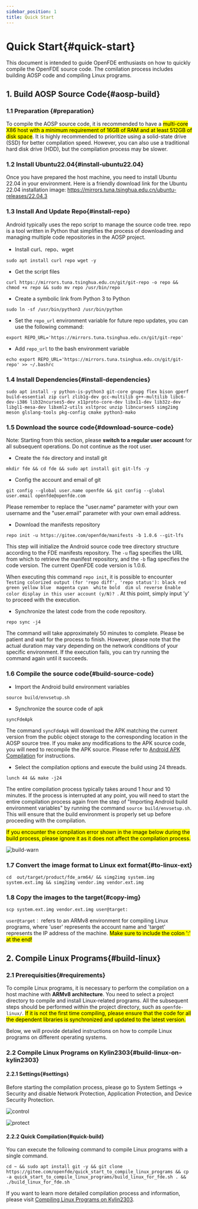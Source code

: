 ```yaml
---
sidebar_position: 1
title: Quick Start
---
```


# Quick Start{#quick-start}

This document is intended to guide OpenFDE enthusiasts on how to quickly compile the OpenFDE source code. The comilation process includes building AOSP code and compiling Linux programs.

## 1. Build AOSP Source Code{#aosp-build}

### 1.1 Preparation {#preparation}

To compile the AOSP source code, it is recommended to have a <mark>multi-core X86 host with a minimum requirement of 16GB of RAM and at least 512GB of disk space</mark>. It is highly recommended to prioritize using a solid-state drive (SSD) for better compilation speed. However, you can also use a traditional hard disk drive (HDD), but the compilation process may be slower.

### 1.2 Install Ubuntu22.04{#install-ubuntu22.04}

Once you have prepared the host machine, you need to install Ubuntu 22.04 in your environment. Here is a friendly download link for the Ubuntu 22.04 installation image: https://mirrors.tuna.tsinghua.edu.cn/ubuntu-releases/22.04.3

### 1.3 Install And Update Repo{#install-repo}

Android typically uses the repo script to manage the source code tree. repo is a tool written in Python that simplifies the process of downloading and managing multiple code repositories in the AOSP project. 

- Install curl、repo、wget
  
```
sudo apt install curl repo wget -y
```

- Get the script files

```
curl https://mirrors.tuna.tsinghua.edu.cn/git/git-repo -o repo && chmod +x repo && sudo mv repo /usr/bin/repo
```

- Create a symbolic link from Python 3 to Python

```
sudo ln -sf /usr/bin/python3 /usr/bin/python
```

- Set the `repo_url` environment variable for future repo updates, you can use the following command:

```
export REPO_URL='https://mirrors.tuna.tsinghua.edu.cn/git/git-repo'
```

- Add `repo_url` to the bash environment variable
  
```
echo export REPO_URL='https://mirrors.tuna.tsinghua.edu.cn/git/git-repo' >> ~/.bashrc
```

### 1.4 Install Dependencies{#install-dependencies}

```
sudo apt install -y python-is-python3 git-core gnupg flex bison gperf build-essential zip curl zlib1g-dev gcc-multilib g++-multilib libc6-dev-i386 lib32ncurses5-dev x11proto-core-dev libx11-dev lib32z-dev libgl1-mesa-dev libxml2-utils xsltproc unzip libncurses5 simg2img meson glslang-tools pkg-config cmake python3-mako
```

### 1.5 Download the source code{#download-source-code}

Note: Starting from this section, please **switch to a regular user account** for all subsequent operations. Do not continue as the root user.

- Create the `fde` directory and install git

```
mkdir fde && cd fde && sudo apt install git git-lfs -y
```

- Config the account and email of git

```
git config --global user.name openfde && git config --global user.email openfde@openfde.com
```

Please remember to replace the "user.name" parameter with your own username and the "user.email" parameter with your own email address.

- Download the manifests repository
  
```
repo init -u https://gitee.com/openfde/manifests -b 1.0.6 --git-lfs
```

This step will initialize the Android source code tree directory structure according to the FDE manifests repository. The `-u` flag specifies the URL from which to retrieve the manifest repository, and the `-b` flag specifies the code version. The current OpenFDE code version is 1.0.6.

When executing this command `repo init`, it is possible to encounter ```Testing colorized output (for 'repo diff', 'repo status'): black red green yellow blue  magenta cyan  white bold  dim ul reverse Enable color display in this user account (y/N)? ```. At this point, simply input 'y' to proceed with the execution.

  
- Synchronize the latest code from the code repository.
  
```
repo sync -j4 
```

The command will take approximately 50 minutes to complete. Please be patient and wait for the process to finish. However, please note that the actual duration may vary depending on the network conditions of your specific environment. If the execution fails, you can try running the command again until it succeeds.

### 1.6 Compile the source code{#build-source-code}

- Import the Android build environment variables
  
```
source build/envsetup.sh
```

- Synchronize the source code of apk

```
syncFdeApk
```

The command `syncFdeApk` will download the APK matching the current version from the public object storage to the corresponding location in the AOSP source tree. If you make any modifications to the APK source code, you will need to recompile the APK source. Please refer to [Android APK Compilation](./build-android-apk) for instructions.

- Select the compilation options and execute the build using 24 threads.
  
```
lunch 44 && make -j24
```

The entire compilation process typically takes around 1 hour and 10 minutes. If the process is interrupted at any point, you will need to start the entire compilation process again from the step of "Importing Android build environment variables" by running the command `source build/envsetup.sh`. This will ensure that the build environment is properly set up before proceeding with the compilation.

<mark>If you encounter the compilation error shown in the image below during the build process, please ignore it as it does not affect the compilation process.</mark>

![build-warn](./img/build-warn.png)

### 1.7 Convert the image format to Linux ext format{#to-linux-ext}

```
cd  out/target/product/fde_arm64/ && simg2img system.img system.ext.img && simg2img vendor.img vendor.ext.img
```

### 1.8 Copy the images to the target{#copy-img}

```
scp system.ext.img vendor.ext.img user@target:
```

`user@target：` refers to an ARMv8 environment for compiling Linux programs, where 'user' represents the account name and 'target' represents the IP address of the machine. <mark>Make sure to include the colon ':' at the end!</mark>

## 2. Compile Linux Programs{#build-linux}

### 2.1 Prerequisities{#requirements}

To compile Linux programs, it is necessary to perform the compilation on a host machine with **ARMv8 architecture**. You need to select a project directory to compile and install Linux-related programs. All the subsequent steps should be performed within the project directory, such as `openfde-linux/`. <mark>If it is not the first time compiling, please ensure that the code for all the dependent libraries is synchronized and updated to the latest version.</mark>

Below, we will provide detailed instructions on how to compile Linux programs on different operating systems.

### 2.2 Compile Linux Programs on Kylin2303{#build-linux-on-kylin2303}

#### 2.2.1 Settings{#settings}

Before starting the compilation process, please go to System Settings -> Security and disable Network Protection, Application Protection, and Device Security Protection.

![control](./img/control.png)

![protect](./img/protect.png)

#### 2.2.2 Quick Compilation{#quick-build}

You can execute the following command to compile Linux programs with a single command.

```
cd ~ && sudo apt install git -y && git clone https://gitee.com/openfde/quick_start_to_compile_linux_programs && cp -a quick_start_to_compile_linux_programs/build_linux_for_fde.sh . && ./build_linux_for_fde.sh
```

If you want to learn more detailed compilation process and information, please visit [Compiling Linux Programs on Kylin2303](./build-linux/build-linux-on-kylin2303).